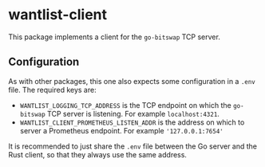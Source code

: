 # wantlist-client

This package implements a client for the `go-bitswap` TCP server.

## Configuration

As with other packages, this one also expects some configuration in a `.env` file.
The required keys are:

- `WANTLIST_LOGGING_TCP_ADDRESS` is the TCP endpoint on which the `go-bitswap` TCP server is listening.
    For example `localhost:4321`.
- `WANTLIST_CLIENT_PROMETHEUS_LISTEN_ADDR` is the address on which to server a Prometheus endpoint.
    For example `'127.0.0.1:7654'`

It is recommended to just share the `.env` file between the Go server and the Rust client, so that they always use the
same address.